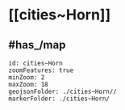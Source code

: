 # [[cities~Horn]] 



## #has_/map  



```leaflet
id: cities~Horn
zoomFeatures: true 
minZoom: 2 
maxZoom: 18
geojsonFolder: ./cities~Horn//
markerFolder: ./cities~Horn/
```


